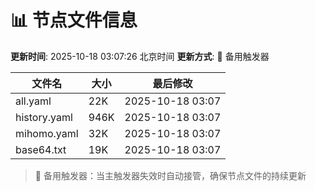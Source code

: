 # 📊 节点文件信息

**更新时间**: 2025-10-18 03:07:26 北京时间
**更新方式**: 🔄 备用触发器

| 文件名 | 大小 | 最后修改 |
|--------|------|----------|
| all.yaml | 22K | 2025-10-18 03:07 |
| history.yaml | 946K | 2025-10-18 03:07 |
| mihomo.yaml | 32K | 2025-10-18 03:07 |
| base64.txt | 19K | 2025-10-18 03:07 |

> 🔄 备用触发器：当主触发器失效时自动接管，确保节点文件的持续更新
